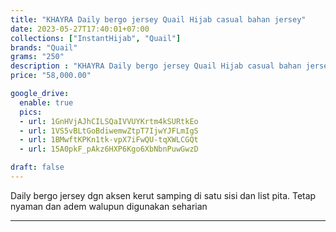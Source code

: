 ```yaml
---
title: "KHAYRA Daily bergo jersey Quail Hijab casual bahan jersey"
date: 2023-05-27T17:40:01+07:00
collections: ["InstantHijab", "Quail"]
brands: "Quail"
grams: "250"
description : "KHAYRA Daily bergo jersey Quail Hijab casual bahan jersey"
price: "58,000.00"

google_drive:
  enable: true
  pics:
  - url: 1GnHVjAJhCILSQaIVVUYKrtm4kSURtkEo
  - url: 1VS5vBLtGoBdiwemwZtpT7IjwYJFLmIgS
  - url: 1BMwftKPKn1tk-vpX7iFwQU-tqXWLCGQt
  - url: 15A0pkF_pAkz6HXP6Kgo6XbNbnPuwGwzD

draft: false
---
```


Daily bergo jersey dgn aksen kerut samping di satu sisi dan list pita. Tetap nyaman dan adem walupun digunakan seharian

------------      
  
